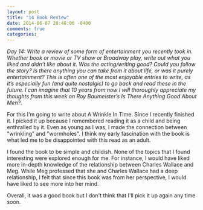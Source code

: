 ```yaml
---
layout: post
title: "14 Book Review"
date: 2014-06-07 20:48:00 -0400
comments: true
categories: 
---
```


*Day 14: Write a review of some form of entertainment you recently took in. Whether book or movie or TV show or Broadway play, write out what you liked and didn’t like about it. Was the acting/writing good? Could you follow the story? Is there anything you can take from it about life, or was it purely entertainment? This is often one of the most enjoyable entries to write, as it’s especially fun (and quite nostalgic) to go back and read these in the future. I can imagine that 10 years from now I will thoroughly appreciate my thoughts from this week on Roy Baumeister’s Is There Anything Good About Men?.*
<!-- more -->

For this I'm going to write about A Wrinkle In Time.  Since I recently finished it.  I picked it up because I remembered reading it as a child and being enthralled by it.  Even as young as I was, I made the connection between "wrinkling" and "wormholes".  I think my early fascination with the book is what led me to be disappointed with this read as an adult.

I found the book to be simple and childish.  None of the topics that I found interesting were explored enough for me.  For instance, I would have liked more in-depth knowledge of the relationship between Charles Wallace and Meg.  While Meg professed that she and Charles Wallace had a deep relationship, I felt that since this book was from her perspective, I would have liked to see more into her mind.

Overall, it was a good book but I don't think that I'll pick it up again any time soon.